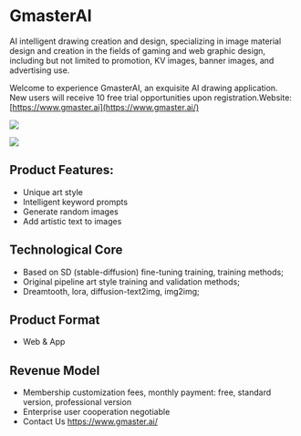 

# GmasterAI

AI intelligent drawing creation and design, specializing in image material design and creation in the fields of gaming and web graphic design, including but not limited to promotion, KV images, banner images, and advertising use.

Welcome to experience GmasterAI, an exquisite AI drawing application. New users will receive 10 free trial opportunities upon registration.Website: [https://www.gmaster.ai](https://www.gmaster.ai/)

![](https://commons.wikimedia.org/wiki/File:Gmaster.ai.jpg)

![](https://cdn.gmaster.ai/public/index-images/10003.jpg)

## Product Features:

- Unique art style
- Intelligent keyword prompts
- Generate random images
- Add artistic text to images

## Technological Core

- Based on SD (stable-diffusion) fine-tuning training, training methods;
- Original pipeline art style training and validation methods;
- Dreamtooth, lora, diffusion-text2img, img2img;

## Product Format

- Web & App

## Revenue Model

- Membership customization fees, monthly payment: free, standard version, professional version
- Enterprise user cooperation negotiable
- Contact Us https://www.gmaster.ai/
